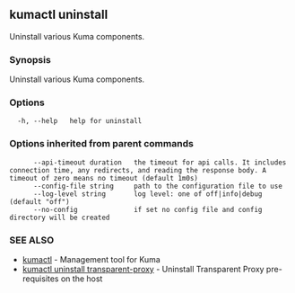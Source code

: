 ---
---
## kumactl uninstall

Uninstall various Kuma components.

### Synopsis

Uninstall various Kuma components.

### Options

```
  -h, --help   help for uninstall
```

### Options inherited from parent commands

```
      --api-timeout duration   the timeout for api calls. It includes connection time, any redirects, and reading the response body. A timeout of zero means no timeout (default 1m0s)
      --config-file string     path to the configuration file to use
      --log-level string       log level: one of off|info|debug (default "off")
      --no-config              if set no config file and config directory will be created
```

### SEE ALSO

* [kumactl](kumactl)	 - Management tool for Kuma
* [kumactl uninstall transparent-proxy](kumactl_uninstall_transparent-proxy)	 - Uninstall Transparent Proxy pre-requisites on the host

